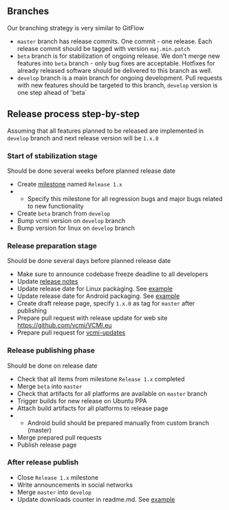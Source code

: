 ## Branches
Our branching strategy is very similar to GitFlow
* `master` branch has release commits. One commit - one release. Each release commit should be tagged with version `maj.min.patch`
* `beta` branch is for stabilization of ongoing release. We don't merge new features into `beta` branch - only bug fixes are acceptable. Hotfixes for already released software should be delivered to this branch as well.
* `develop` branch is a main branch for ongoing development. Pull requests with new features should be targeted to this branch, `develop` version is one step ahead of 'beta`

## Release process step-by-step
Assuming that all features planned to be released are implemented in `develop` branch and next release version will be `1.x.0`

### Start of stabilization stage
Should be done several weeks before planned release date

- Create [milestone](https://github.com/vcmi/vcmi/milestones) named `Release 1.x`
- - Specify this milestone for all regression bugs and major bugs related to new functionality
- Create `beta` branch from `develop`
- Bump vcmi version on `develop` branch
- Bump version for linux on `develop` branch

### Release preparation stage
Should be done several days before planned release date

- Make sure to announce codebase freeze deadline to all developers
- Update [release notes](https://github.com/vcmi/vcmi/blob/develop/ChangeLog.md)
- Update release date for Linux packaging. See [example](https://github.com/vcmi/vcmi/pull/1258)
- Update release date for Android packaging. See [example](https://github.com/vcmi/vcmi/pull/2090)
- Create draft release page, specify `1.x.0` as tag for `master` after publishing
- Prepare pull request with release update for web site https://github.com/vcmi/VCMI.eu
- Prepare pull request for [vcmi-updates](https://github.com/vcmi/vcmi-updates)

### Release publishing phase
Should be done on release date

- Check that all items from milestone `Release 1.x` completed
- Merge `beta` into `master`
- Check that artifacts for all platforms are available on `master` branch
- Trigger builds for new release on Ubuntu PPA
- Attach build artifacts for all platforms to release page
- - Android build should be prepared manually from custom branch (master)
- Merge prepared pull requests
- Publish release page

### After release publish

- Close `Release 1.x` milestone
- Write announcements in social networks
- Merge `master` into `develop`
- Update downloads counter in readme.md. See [example](https://github.com/vcmi/vcmi/pull/2091)

